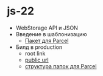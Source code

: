 # js-22

- WebStorage API и JSON
- Введение в шаблонизацию
  - [Пакет для Parcel](https://www.npmjs.com/package/parcel-plugin-handlebars-precompile)
- Билд в production
  - root link
  - [public url](https://parceljs.org/cli.html#set-the-public-url-to-serve-on)
  - [структура папок для Parcel](https://github.com/parcel-bundler/parcel/issues/233#issuecomment-599081474)
